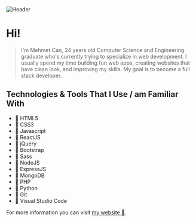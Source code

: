 <img src="https://mehmetcanaygun.github.io/files/assets/github-readme-header.jpg" alt="Header" />

# Hi!

> I'm Mehmet Can, 24 years old Computer Science and Engineering graduate who's currently trying to specialize in web development. I usually spend my time building fun web apps, creating websites that have clean look, and improving my skills. My goal is to become a full stack developer.

## Technologies & Tools That I Use / am Familiar With

- 📌 HTML5
- 📌 CSS3
- 📌 Javascript
- 📌 ReactJS
- 📌 jQuery 
- 📌 Bootstrap
- 📌 Sass
- 📌 NodeJS
- 📌 ExpressJS
- 📌 MongoDB
- 📌 PHP
- 📌 Python
- 📌 Git
- 📌 Visual Studio Code

For more information you can visit <a href="https://mehmetcanaygun.netlify.app/" target="_blank">my website 🔗</a>.
